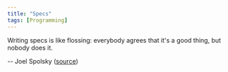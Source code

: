 ```yaml
---
title: "Specs"
tags: [Programming]
---
```


Writing specs is like flossing: everybody agrees that it's a good thing, but
nobody does it.

-- Joel Spolsky ([source][source])

[source]: https://twitter.com/CodeWisdom/status/709446808427229184
